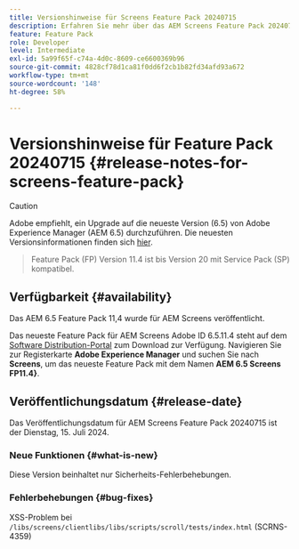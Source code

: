 ```yaml
---
title: Versionshinweise für Screens Feature Pack 20240715
description: Erfahren Sie mehr über das AEM Screens Feature Pack 20240715, das am Dienstag, 15. Juli 2024 veröffentlicht wurde.
feature: Feature Pack
role: Developer
level: Intermediate
exl-id: 5a99f65f-c74a-4d0c-8609-ce6600369b96
source-git-commit: 4828cf78d1ca81f0dd6f2cb1b82fd34afd93a672
workflow-type: tm+mt
source-wordcount: '148'
ht-degree: 58%

---
```


# Versionshinweise für Feature Pack 20240715 {#release-notes-for-screens-feature-pack}

>[!CAUTION]
>Adobe empfiehlt, ein Upgrade auf die neueste Version (6.5) von Adobe Experience Manager (AEM 6.5) durchzuführen. Die neuesten Versionsinformationen finden sich [hier](https://experienceleague.adobe.com/de/docs/experience-manager-65/content/release-notes/release-notes).
>>Feature Pack (FP) Version 11.4 ist bis Version 20 mit Service Pack (SP) kompatibel.


## Verfügbarkeit {#availability}

Das AEM 6.5 Feature Pack 11,4 wurde für AEM Screens veröffentlicht.

Das neueste Feature Pack für AEM Screens Adobe ID 6.5.11.4 steht auf dem [Software Distribution-Portal](https://experience.adobe.com/#/downloads/content/software-distribution/de/aem.html) zum Download zur Verfügung. Navigieren Sie zur Registerkarte **Adobe Experience Manager** und suchen Sie nach **Screens**, um das neueste Feature Pack mit dem Namen **AEM 6.5 Screens FP11.4}**.

## Veröffentlichungsdatum {#release-date}

Das Veröffentlichungsdatum für AEM Screens Feature Pack 20240715 ist der Dienstag, 15. Juli 2024.

### Neue Funktionen {#what-is-new}

Diese Version beinhaltet nur Sicherheits-Fehlerbehebungen.

### Fehlerbehebungen {#bug-fixes}

XSS-Problem bei `/libs/screens/clientlibs/libs/scripts/scroll/tests/index.html` (SCRNS-4359)
